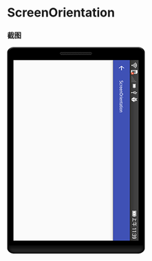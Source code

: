 # ScreenOrientation

### 截图
![截图](https://github.com/BruceAnda/HMAndroid/blob/master/screenshot/day06/pic/pic6.png)